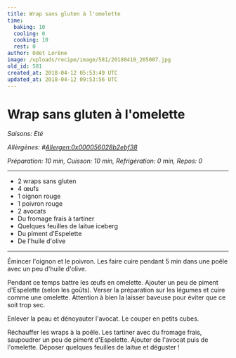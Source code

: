 ```yaml
---
title: Wrap sans gluten à l'omelette
time:
  baking: 10
  cooling: 0
  cooking: 10
  rest: 0
author: Odet Lorène
image: /uploads/recipe/image/581/20180410_205007.jpg
old_id: 581
created_at: 2018-04-12 05:53:49 UTC
updated_at: 2018-04-12 09:53:56 UTC
---
```


# Wrap sans gluten à l'omelette

_Saisons: Eté_

_Allèrgènes: #<Allergen:0x000056028b2ebf38>_

_Préparation: 10 min, Cuisson: 10 min, Refrigération: 0 min, Repos: 0_

---

- 2 wraps sans gluten
- 4 œufs
- 1 oignon rouge
- 1 poivron rouge
- 2 avocats
- Du fromage frais à tartiner
- Quelques feuilles de laitue iceberg
- Du piment d'Espelette
- De l'huile d'olive

---

Émincer l'oignon et le poivron. Les faire cuire pendant 5 min dans une poêle avec un peu d'huile d'olive.

Pendant ce temps battre les œufs en omelette. Ajouter un peu de piment d'Espelette (selon les goûts). Verser la préparation sur les légumes et cuire comme une omelette. Attention à bien la laisser baveuse pour éviter que ce soit trop sec.

Enlever la peau et dénoyauter l'avocat. Le couper en petits cubes.

Réchauffer les wraps à la poêle. Les tartiner avec du fromage frais, saupoudrer un peu de piment d'Espelette. Ajouter de l'avocat puis de l'omelette. Déposer quelques feuilles de laitue et déguster !

